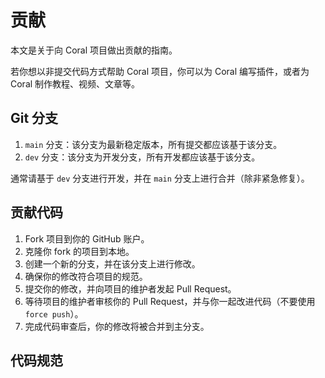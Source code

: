 
# 贡献
本文是关于向 Coral 项目做出贡献的指南。

若你想以非提交代码方式帮助 Coral 项目，你可以为 Coral 编写插件，或者为 Coral 制作教程、视频、文章等。

## Git 分支

1. `main` 分支：该分支为最新稳定版本，所有提交都应该基于该分支。
2. `dev` 分支：该分支为开发分支，所有开发都应该基于该分支。

通常请基于 `dev` 分支进行开发，并在 `main` 分支上进行合并（除非紧急修复）。

## 贡献代码

1. Fork 项目到你的 GitHub 账户。
2. 克隆你 fork 的项目到本地。
3. 创建一个新的分支，并在该分支上进行修改。
4. 确保你的修改符合项目的规范。
5. 提交你的修改，并向项目的维护者发起 Pull Request。
6. 等待项目的维护者审核你的 Pull Request，并与你一起改进代码（不要使用`force push`）。
7. 完成代码审查后，你的修改将被合并到主分支。

## 代码规范

